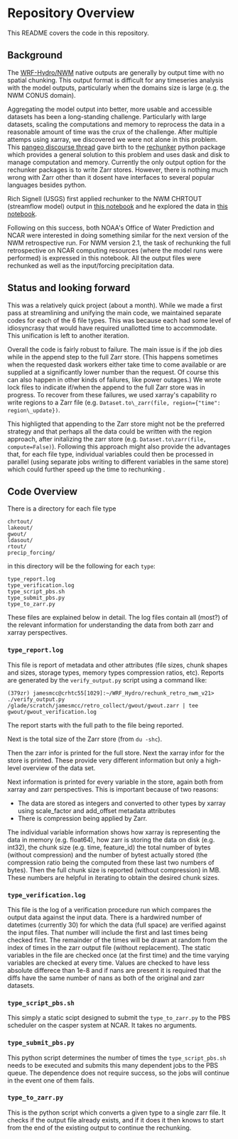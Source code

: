 # Repository Overview
This README covers the code in this repository. 

## Background

The [WRF-Hydro/NWM](https://github.com/NCAR/wrf_hydro_nwm_public/) native outputs are generally by output time with no
spatial chunking. This output format is difficult for any timeseries analysis with the model outputs, particularly
when the domains size is large (e.g. the NWM CONUS domain). 

Aggregating the model output into better, more usable and accessible datasets has been a long-standing challenge. 
Particularly with large datasets, scaling the computations and memory to reprocess the data in a reasonable amount of 
time was the crux of the challenge. After multiple attemps using xarray, we discovered we were not alone in this problem. 
This [pangeo discourse thread](https://discourse.pangeo.io/t/best-practices-to-go-from-1000s-of-netcdf-files-to-analyses-on-a-hpc-cluster/588)
gave birth to the [rechunker](https://github.com/pangeo-data/rechunker) python package which provides a general solution to this 
problem and uses dask and disk to manage computation and memory. Currently the only output option for the rechunker packages
is to write Zarr stores. However, there is nothing much wrong with Zarr other than it dosent have interfaces to several popular
languages besides python.

Rich Signell (USGS) first applied rechunker to the NWM CHRTOUT (streamflow model) output in
[this notebook](https://nbviewer.org/gist/rsignell-usgs/c0b87ed1fa5fc694e665fb789e8381bb) and he explored the data in 
[this notebook](https://github.com/Quansight/qhub/discussions/200).

Following on this success, both NOAA's Office of Water Prediction and NCAR were interested in doing something similar for the next version
of the NWM retrospective run. For NWM version 2.1, the task of rechunking the full retrospective on NCAR computing resources (where
the model runs were performed) is expressed in this notebook. All the output files were rechunked as well as the input/forcing
precipitation data. 

## Status and looking forward

This was a relatively quick project (about a month). While we made a first pass at streamlining and unifying the main code, we maintained separate
codes for each of the 6 file types. This was because each had some level of idiosyncrasy that would have required unallotted time 
to accommodate. This unification is left to another iteration. 

Overall the code is fairly robust to failure. The main issue is if the job dies while in the append step to the full Zarr store. (This happens sometimes 
when the requested dask workers either take time to come available or are supplied at a significantly lower number than the request. Of course this 
can also happen in other kinds of failures, like power outages.) We wrote lock files to indicate if/when the append to the full Zarr store was in progress. 
To recover from these failures, we used xarray's capability ro write regions to a Zarr file (e.g. `Dataset.to\_zarr(file, region={"time": region\_update})`.

This highligted that appending to the Zarr store might not be the preferred strategy and that perhaps all the data could be written with the region approach, 
after initalizing the zarr store (e.g. `Dataset.to\zarr(file, compute=False)`). Following this approach might also provide the advantages that, for each file type, 
individual variables could then be processed in parallel (using separate jobs writing to different variables in the same store) which could further speed up
the time to rechunking .

## Code Overview

There is  a directory for each file type

```
chrtout/
lakeout/
gwout/
ldasout/
rtout/
precip_forcing/
```

in this directory will be the following for each `type`:

```
type_report.log
type_verification.log
type_script_pbs.sh
type_submit_pbs.py
type_to_zarr.py
```

These files are explained below in detail. The log files contain all (most?) of the relevant 
information for understanding the data from both zarr and xarray perspectives.


### `type_report.log`
This file is report of metadata and other attributes (file sizes, chunk shapes and sizes, storage 
types, memory types compression ratios, etc). Reports are generated by the `verify_output.py` 
script using a  command like: 

```
(379zr) jamesmcc@crhtc55[1029]:~/WRF_Hydro/rechunk_retro_nwm_v21> ./verify_output.py /glade/scratch/jamesmcc/retro_collect/gwout/gwout.zarr | tee gwout/gwout_verification.log
```

The report starts with the full path to the file being reported.  

Next is the total size of the Zarr store (from `du -shc`).  

Then the zarr infor is printed for the full store. Next the xarray infor for the store is printed. 
These provide very different information but only a high-level overview of the data set.  

Next information is printed for every variable in the store, again both from xarray and zarr 
perspectives. This is important because of two reasons: 
* The data are stored as integers and converted to other types by xarray using scale\_factor and 
add\_offset metadata attributes
* There is compression being applied by Zarr.

The individual variable information shows how xarray is representing the data in memory (e.g. 
float64), how zarr is storing the data on disk (e.g. int32), the chunk size (e.g. time, feature_id) 
the total number of bytes (without compression) and the number of bytest actually stored (the 
compression ratio being the computed from these last two numbers of bytes). Then the full chunk size
is reported (without compression) in MB. These numbers are helpful in iterating to obtain the desired 
chunk sizes. 


### `type_verification.log`
This file is the log of a verification procedure run which compares the output data against the 
input data. There is a hardwired number of datetimes (currently 30) for which the data (full space) 
are verified against the input files. That number will include the first and last times being checked
first. The remainder of the times will be drawn at random from the index of times in the zarr 
output file (without replacement). The static variables in the file are checked once (at the first 
time) and the time varying variables are checked at every time. Values are checked to have less 
absolute differece than 1e-8 and if nans are present it is required that the diffs have the same
number of nans as both of the original and zarr datasets. 


### `type_script_pbs.sh`
This simply a static scipt designed to submit the `type_to_zarr.py` to the PBS scheduler on the 
casper system at NCAR. It takes no arguments. 


### `type_submit_pbs.py`
This python script determines the number of times the `type_script_pbs.sh` needs to be executed and
submits this many dependent jobs to the PBS queue. The dependence does not require success, so the 
jobs will continue in the event one of them fails.


### `type_to_zarr.py`
This is the python script which converts a given type to a single zarr file. It checks if the output 
file already exists, and if it does it then knows to start from the end of the existing output to 
continue the rechunking. 

